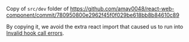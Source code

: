 Copy of `src/dev` folder of
https://github.com/amay0048/react-web-component/commit/780950800e2962f45f0f029be618bb8b84610c89

By copying it, we avoid the extra react import that caused us to run into [Invalid hook call errors](https://reactjs.org/link/invalid-hook-call).
